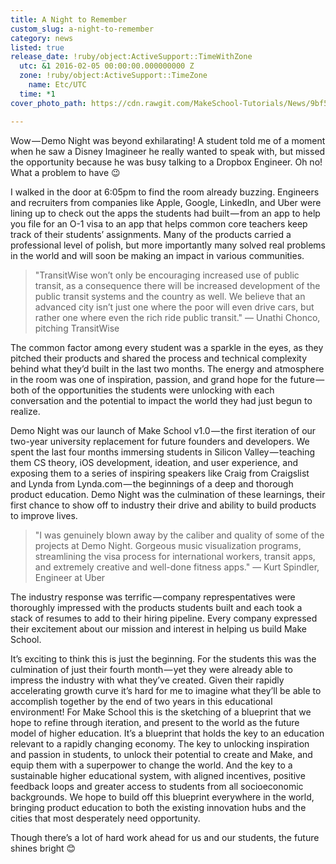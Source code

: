 ```yaml
---
title: A Night to Remember
custom_slug: a-night-to-remember
category: news
listed: true
release_date: !ruby/object:ActiveSupport::TimeWithZone
  utc: &1 2016-02-05 00:00:00.000000000 Z
  zone: !ruby/object:ActiveSupport::TimeZone
    name: Etc/UTC
  time: *1
cover_photo_path: https://cdn.rawgit.com/MakeSchool-Tutorials/News/9bf52d08da0cad04a24a4dc34385f95ccb39d3cd//a65e7441-8fbd-414b-99a4-126a05c77ca4/cover_photo.jpeg

---
```

Wow — Demo Night was beyond exhilarating!
A student told me of a moment when he saw a Disney Imagineer he really wanted to speak with, but missed the opportunity because he was busy talking to a Dropbox Engineer. Oh no! What a problem to have 😉

I walked in the door at 6:05pm to find the room already buzzing. Engineers and recruiters from companies like Apple, Google, LinkedIn, and Uber were lining up to check out the apps the students had built — from an app to help you file for an O-1 visa to an app that helps common core teachers keep track of their students’ assignments. Many of the products carried a professional level of polish, but more importantly many solved real problems in the world and will soon be making an impact in various communities.

>"TransitWise won’t only be encouraging increased use of public transit, as a consequence there will be increased development of the public transit systems and the country as well.
We believe that an advanced city isn’t just one where the poor will even drive cars, but rather one where even the rich ride public transit."
>— Unathi Chonco, pitching TransitWise

The common factor among every student was a sparkle in the eyes, as they pitched their products and shared the process and technical complexity behind what they’d built in the last two months. The energy and atmosphere in the room was one of inspiration, passion, and grand hope for the future — both of the opportunities the students were unlocking with each conversation and the potential to impact the world they had just begun to realize.

Demo Night was our launch of Make School v1.0 — the first iteration of our two-year university replacement for future founders and developers. We spent the last four months immersing students in Silicon Valley — teaching them CS theory, iOS development, ideation, and user experience, and exposing them to a series of inspiring speakers like Craig from Craigslist and Lynda from Lynda.com — the beginnings of a deep and thorough product education. Demo Night was the culmination of these learnings, their first chance to show off to industry their drive and ability to build products to improve lives.

>"I was genuinely blown away by the caliber and quality of some of the projects at Demo Night. Gorgeous music visualization programs, streamlining the visa process for international workers, transit apps, and extremely creative and well-done fitness apps."
>— Kurt Spindler, Engineer at Uber

The industry response was terrific — company represpentatives were thoroughly impressed with the products students built and each took a stack of resumes to add to their hiring pipeline. Every company expressed their excitement about our mission and interest in helping us build Make School.

It’s exciting to think this is just the beginning. For the students this was the culmination of just their fourth month — yet they were already able to impress the industry with what they’ve created. Given their rapidly accelerating growth curve it’s hard for me to imagine what they’ll be able to accomplish together by the end of two years in this educational environment! For Make School this is the sketching of a blueprint that we hope to refine through iteration, and present to the world as the future model of higher education. It’s a blueprint that holds the key to an education relevant to a rapidly changing economy. The key to unlocking inspiration and passion in students, to unlock their potential to create and Make, and equip them with a superpower to change the world. And the key to a sustainable higher educational system, with aligned incentives, positive feedback loops and greater access to students from all socioeconomic backgrounds. We hope to build off this blueprint everywhere in the world, bringing product education to both the existing innovation hubs and the cities that most desperately need opportunity.

Though there’s a lot of hard work ahead for us and our students, the future shines bright 😊